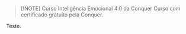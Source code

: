 
> [!NOTE] Curso Inteligência Emocional 4.0 da Conquer
> Curso com certificado gratuito pela Conquer.


Teste.